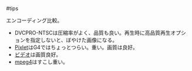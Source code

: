 #tips


エンコーディング比較。
* DVCPRO-NTSCは圧縮率がよく、品質も良い。再生時に高品質再生オプションを指定しないと、ぼやけた画像になる。
* [Pixlet](Pixlet)はG4ではちょっとつらい。重い。画質は良好。
* [ビデオ](ビデオ)は画質良好。
* [mpeg4](mpeg4)はすこし重い。

